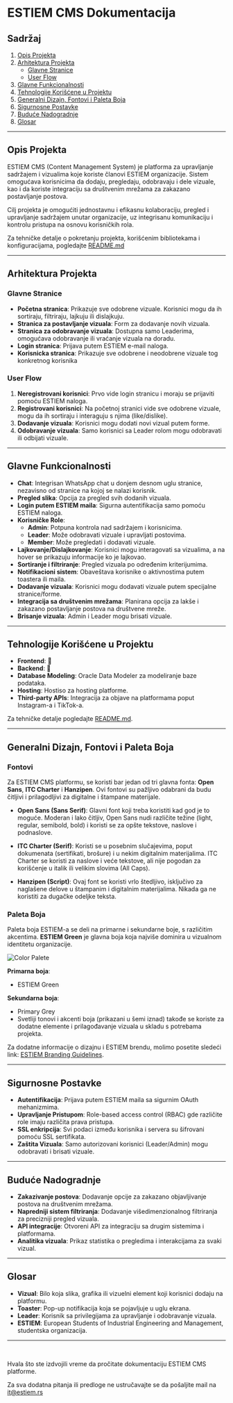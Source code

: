 # ESTIEM CMS Dokumentacija

## Sadržaj

1. [Opis Projekta](#opis-projekta)
2. [Arhitektura Projekta](#arhitektura-projekta)
   - [Glavne Stranice](#glavne-stranice)
   - [User Flow](#user-flow)
3. [Glavne Funkcionalnosti](#glavne-funkcionalnosti)
4. [Tehnologije Korišćene u Projektu](#tehnologije-kori%C5%A1%C4%87ene-u-projektu)
5. [Generalni Dizajn, Fontovi i Paleta Boja](#generalni-dizajn-fontovi-i-paleta-boja)
6. [Sigurnosne Postavke](#sigurnosne-postavke)
7. [Buduće Nadogradnje](#budu%C4%87e-nadogradnje)
8. [Glosar](#glosar)

---

## Opis Projekta

ESTIEM CMS (Content Management System) je platforma za upravljanje sadržajem i vizualima koje koriste članovi ESTIEM organizacije. Sistem omogućava korisnicima da dodaju, pregledaju, odobravaju i dele vizuale, kao i da koriste integraciju sa društvenim mrežama za zakazano postavljanje postova.

Cilj projekta je omogućiti jednostavnu i efikasnu kolaboraciju, pregled i upravljanje sadržajem unutar organizacije, uz integrisanu komunikaciju i kontrolu pristupa na osnovu korisničkih rola.

Za tehničke detalje o pokretanju projekta, korišćenim bibliotekama i konfiguracijama, pogledajte [README.md](./README.md)

---

## Arhitektura Projekta

### Glavne Stranice

- **Početna stranica**: Prikazuje sve odobrene vizuale. Korisnici mogu da ih sortiraju, filtriraju, lajkuju ili dislajkuju.
- **Stranica za postavljanje vizuala**: Form za dodavanje novih vizuala.
- **Stranica za odobravanje vizuala**: Dostupna samo Leaderima, omogućava odobravanje ili vraćanje vizuala na doradu.
- **Login stranica**: Prijava putem ESTIEM e-mail naloga.
- **Korisnicka stranica**: Prikazuje sve odobrene i neodobrene vizuale tog konkretnog korisnika

### User Flow

1. **Neregistrovani korisnici**: Prvo vide login stranicu i moraju se prijaviti pomoću ESTIEM naloga.
2. **Registrovani korisnici**: Na početnoj stranici vide sve odobrene vizuale, mogu da ih sortiraju i interaguju s njima (like/dislike).
3. **Dodavanje vizuala**: Korisnici mogu dodati novi vizual putem forme.
4. **Odobravanje vizuala**: Samo korisnici sa Leader rolom mogu odobravati ili odbijati vizuale.

---

## Glavne Funkcionalnosti

- **Chat**: Integrisan WhatsApp chat u donjem desnom uglu stranice, nezavisno od stranice na kojoj se nalazi korisnik.
- **Pregled slika**: Opcija za pregled svih dodanih vizuala.
- **Login putem ESTIEM maila**: Sigurna autentifikacija samo pomoću ESTIEM naloga.
- **Korisničke Role**:
  - **Admin**: Potpuna kontrola nad sadržajem i korisnicima.
  - **Leader**: Može odobravati vizuale i upravljati postovima.
  - **Member**: Može pregledati i dodavati vizuale.
- **Lajkovanje/Dislajkovanje**: Korisnici mogu interagovati sa vizualima, a na hover se prikazuju informacije ko je lajkovao.
- **Sortiranje i filtriranje**: Pregled vizuala po određenim kriterijumima.
- **Notifikacioni sistem**: Obaveštava korisnike o aktivnostima putem toastera ili maila.
- **Dodavanje vizuala**: Korisnici mogu dodavati vizuale putem specijalne stranice/forme.
- **Integracija sa društvenim mrežama**: Planirana opcija za lakše i zakazano postavljanje postova na društvene mreže.
- **Brisanje vizuala**: Admin i Leader mogu brisati vizuale.

---

## Tehnologije Korišćene u Projektu

- **Frontend**: 🚧
- **Backend**: 🚧
- **Database Modeling**: Oracle Data Modeler za modeliranje baze podataka.
- **Hosting**: Hostiso za hosting platforme.
- **Third-party APIs**: Integracija za objave na platformama poput Instagram-a i TikTok-a.

Za tehničke detalje pogledajte [README.md](./README.md).

---

## Generalni Dizajn, Fontovi i Paleta Boja

### Fontovi

Za ESTIEM CMS platformu, se koristi bar jedan od tri glavna fonta: **Open Sans**, **ITC Charter** i **Hanzipen**. Ovi fontovi su pažljivo odabrani da budu čitljivi i prilagodljivi za digitalne i štampane materijale.

- **Open Sans (Sans Serif)**: Glavni font koji treba koristiti kad god je to moguće. Moderan i lako čitljiv, Open Sans nudi različite težine (light, regular, semibold, bold) i koristi se za opšte tekstove, naslove i podnaslove.

- **ITC Charter (Serif)**: Koristi se u posebnim slučajevima, poput dokumenata (sertifikati, brošure) i u nekim digitalnim materijalima. ITC Charter se koristi za naslove i veće tekstove, ali nije pogodan za korišćenje u italik ili velikim slovima (All Caps).

- **Hanzipen (Script)**: Ovaj font se koristi vrlo štedljivo, isključivo za naglašene delove u štampanim i digitalnim materijalima. Nikada ga ne koristiti za dugačke odeljke teksta.

### Paleta Boja

Paleta boja ESTIEM-a se deli na primarne i sekundarne boje, s različitim akcentima. **ESTIEM Green** je glavna boja koja najviše dominira u vizualnom identitetu organizacije.

![Color Palete](https://i.imgur.com/WTcM4f9.png)

**Primarna boja**:

- ESTIEM Green

**Sekundarna boja**:

- Primary Grey
- Svetliji tonovi i akcenti boja (prikazani u šemi iznad) takođe se koriste za dodatne elemente i prilagođavanje vizuala u skladu s potrebama projekta.

Za dodatne informacije o dizajnu i ESTIEM brendu, molimo posetite sledeći link: [ESTIEM Branding Guidelines](https://drive.google.com/drive/folders/10RscgSmd7AEWhKFqWvUxWFQUGhHGRwTq).

---

## Sigurnosne Postavke

- **Autentifikacija**: Prijava putem ESTIEM maila sa sigurnim OAuth mehanizmima.
- **Upravljanje Pristupom**: Role-based access control (RBAC) gde različite role imaju različita prava pristupa.
- **SSL enkripcija**: Svi podaci između korisnika i servera su šifrovani pomoću SSL sertifikata.
- **Zaštita Vizuala**: Samo autorizovani korisnici (Leader/Admin) mogu odobravati i brisati vizuale.

---

## Buduće Nadogradnje

- **Zakazivanje postova**: Dodavanje opcije za zakazano objavljivanje postova na društvenim mrežama.
- **Napredniji sistem filtriranja**: Dodavanje višedimenzionalnog filtriranja za precizniji pregled vizuala.
- **API integracije**: Otvoreni API za integraciju sa drugim sistemima i platformama.
- **Analitika vizuala**: Prikaz statistika o pregledima i interakcijama za svaki vizual.

---

## Glosar

- **Vizual**: Bilo koja slika, grafika ili vizuelni element koji korisnici dodaju na platformu.
- **Toaster**: Pop-up notifikacija koja se pojavljuje u uglu ekrana.
- **Leader**: Korisnik sa privilegijama za upravljanje i odobravanje vizuala.
- **ESTIEM**: European Students of Industrial Engineering and Management, studentska organizacija.

---

<br>

Hvala što ste izdvojili vreme da pročitate dokumentaciju ESTIEM CMS platforme.

Za sva dodatna pitanja ili predloge ne ustručavajte se da pošaljite mail na <it@estiem.rs>
